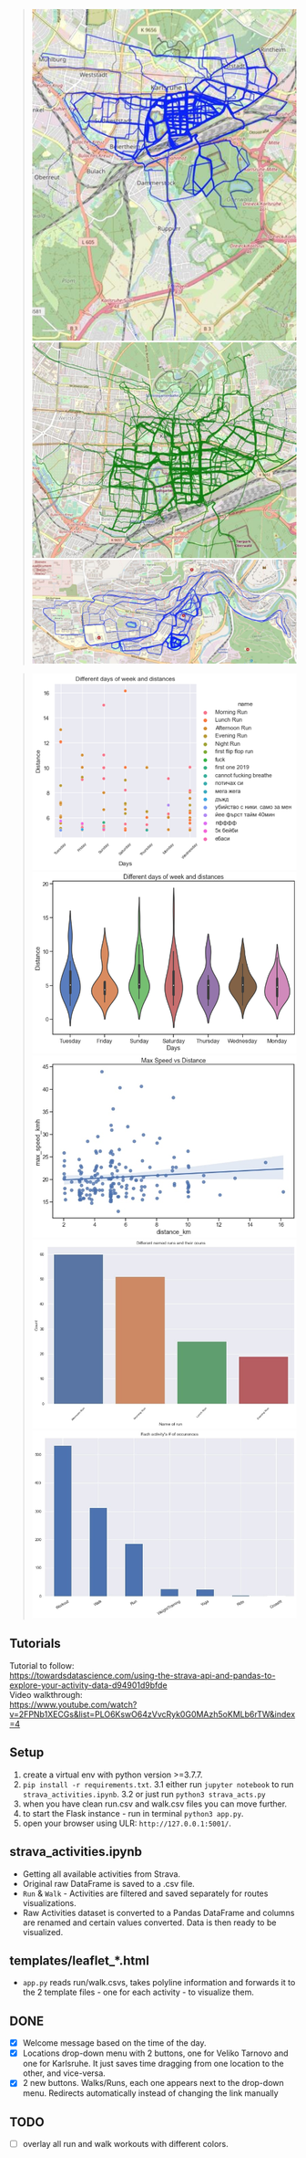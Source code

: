 >![](thumbnails/KA-run.jpg)
>![](thumbnails/KA-walk.jpg)
>![](thumbnails/VT-run.jpg)

>![](thumbnails/relplot_run.png)
>![](thumbnails/violinplot_run.png)
>![](thumbnails/max_speed_dist.jpg)
>![](thumbnails/countplot_runs.jpg)
>![](thumbnails/barplot_activities.jpg)

## Tutorials
Tutorial to follow: </br>
https://towardsdatascience.com/using-the-strava-api-and-pandas-to-explore-your-activity-data-d94901d9bfde </br>
Video walkthrough: </br>
https://www.youtube.com/watch?v=2FPNb1XECGs&list=PLO6KswO64zVvcRyk0G0MAzh5oKMLb6rTW&index=4 </br>

## Setup
1. create a virtual env with python version >=3.7.7.
2. `pip install -r requirements.txt`.
3.1 either run `jupyter notebook` to run `strava_activities.ipynb`.
3.2 or just run `python3 strava_acts.py`
4. when you have clean run.csv and walk.csv files you can move further.
5. to start the Flask instance - run in terminal `python3 app.py`.
6. open your browser using ULR: `http://127.0.0.1:5001/`.

## strava_activities.ipynb
- Getting all available activities from Strava.</br>
- Original raw DataFrame is saved to a .csv file. </br>
- `Run` & `Walk` - Activities are filtered and saved separately for routes visualizations.</br>
- Raw Activities dataset is converted to a Pandas DataFrame and columns are renamed and certain values converted. Data is then ready to be visualized.</br>

## templates/leaflet_*.html 
- `app.py` reads run/walk.csvs, takes polyline information and forwards it to the 2 template files - one for each activity - to visualize them.

## DONE
- [x] Welcome message based on the time of the day. </br>
- [x] Locations drop-down menu with 2 buttons, one for Veliko Tarnovo and one for Karlsruhe. It just saves time dragging from one location to the other, and vice-versa.</br>
- [x] 2 new buttons. Walks/Runs, each one appears next to the drop-down menu. Redirects automatically instead of changing the link manually</br>

## TODO
- [ ] overlay all run and walk workouts with different colors.
